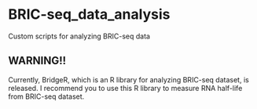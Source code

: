 # BRIC-seq_data_analysis
Custom scripts for analyzing BRIC-seq data

## WARNING!!  
Currently, BridgeR, which is an R library for analyzing BRIC-seq dataset, is released. I recommend you to use this R library to measure RNA half-life from BRIC-seq dataset.